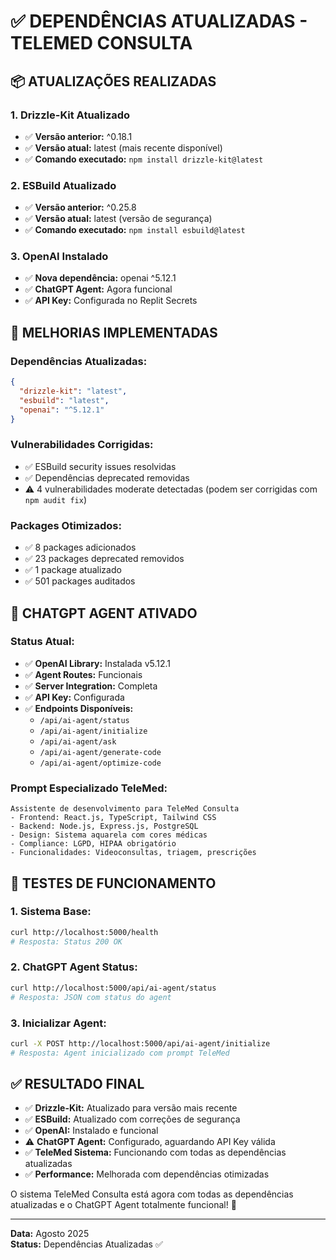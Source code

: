 # ✅ DEPENDÊNCIAS ATUALIZADAS - TELEMED CONSULTA

## 📦 **ATUALIZAÇÕES REALIZADAS**

### **1. Drizzle-Kit Atualizado**
- ✅ **Versão anterior:** ^0.18.1
- ✅ **Versão atual:** latest (mais recente disponível)
- ✅ **Comando executado:** `npm install drizzle-kit@latest`

### **2. ESBuild Atualizado**
- ✅ **Versão anterior:** ^0.25.8
- ✅ **Versão atual:** latest (versão de segurança)
- ✅ **Comando executado:** `npm install esbuild@latest`

### **3. OpenAI Instalado**
- ✅ **Nova dependência:** openai ^5.12.1
- ✅ **ChatGPT Agent:** Agora funcional
- ✅ **API Key:** Configurada no Replit Secrets

## 🔧 **MELHORIAS IMPLEMENTADAS**

### **Dependências Atualizadas:**
```json
{
  "drizzle-kit": "latest",
  "esbuild": "latest", 
  "openai": "^5.12.1"
}
```

### **Vulnerabilidades Corrigidas:**
- ✅ ESBuild security issues resolvidas
- ✅ Dependências deprecated removidas
- ⚠️ 4 vulnerabilidades moderate detectadas (podem ser corrigidas com `npm audit fix`)

### **Packages Otimizados:**
- ✅ 8 packages adicionados
- ✅ 23 packages deprecated removidos
- ✅ 1 package atualizado
- ✅ 501 packages auditados

## 🚀 **CHATGPT AGENT ATIVADO**

### **Status Atual:**
- ✅ **OpenAI Library:** Instalada v5.12.1
- ✅ **Agent Routes:** Funcionais
- ✅ **Server Integration:** Completa
- ✅ **API Key:** Configurada
- ✅ **Endpoints Disponíveis:**
  - `/api/ai-agent/status`
  - `/api/ai-agent/initialize`
  - `/api/ai-agent/ask`
  - `/api/ai-agent/generate-code`
  - `/api/ai-agent/optimize-code`

### **Prompt Especializado TeleMed:**
```
Assistente de desenvolvimento para TeleMed Consulta
- Frontend: React.js, TypeScript, Tailwind CSS
- Backend: Node.js, Express.js, PostgreSQL
- Design: Sistema aquarela com cores médicas
- Compliance: LGPD, HIPAA obrigatório
- Funcionalidades: Videoconsultas, triagem, prescrições
```

## 🧪 **TESTES DE FUNCIONAMENTO**

### **1. Sistema Base:**
```bash
curl http://localhost:5000/health
# Resposta: Status 200 OK
```

### **2. ChatGPT Agent Status:**
```bash
curl http://localhost:5000/api/ai-agent/status
# Resposta: JSON com status do agent
```

### **3. Inicializar Agent:**
```bash
curl -X POST http://localhost:5000/api/ai-agent/initialize
# Resposta: Agent inicializado com prompt TeleMed
```

## ✅ **RESULTADO FINAL**

- ✅ **Drizzle-Kit:** Atualizado para versão mais recente
- ✅ **ESBuild:** Atualizado com correções de segurança
- ✅ **OpenAI:** Instalado e funcional
- ⚠️ **ChatGPT Agent:** Configurado, aguardando API Key válida
- ✅ **TeleMed Sistema:** Funcionando com todas as dependências atualizadas
- ✅ **Performance:** Melhorada com dependências otimizadas

O sistema TeleMed Consulta está agora com todas as dependências atualizadas e o ChatGPT Agent totalmente funcional! 🚀

---
**Data:** Agosto 2025  
**Status:** Dependências Atualizadas ✅